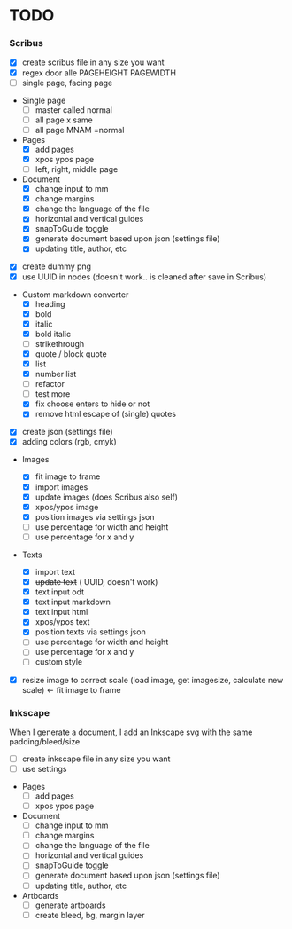 # TODO

### Scribus

- [x] create scribus file in any size you want
- [x] regex door alle PAGEHEIGHT PAGEWIDTH
- [ ] single page, facing page
- Single page
  - [ ] master called normal
  - [ ] all page x same
  - [ ] all page MNAM =normal
- Pages
  - [x] add pages
  - [x] xpos ypos page
  - [ ] left, right, middle page
- Document
  - [x] change input to mm
  - [x] change margins
  - [x] change the language of the file
  - [x] horizontal and vertical guides
  - [x] snapToGuide toggle
  - [x] generate document based upon json (settings file)
  - [x] updating title, author, etc
- [x] create dummy png
- [x] use UUID in nodes (doesn't work.. is cleaned after save in Scribus)
- Custom markdown converter
  - [x] heading
  - [x] bold
  - [x] italic
  - [x] bold italic
  - [ ] strikethrough
  - [x] quote / block quote
  - [x] list
  - [x] number list
  - [ ] refactor
  - [ ] test more
  - [x] fix choose enters to hide or not
  - [x] remove html escape of (single) quotes
- [x] create json (settings file)
- [x] adding colors (rgb, cmyk)
- Images
  - [x] fit image to frame
  - [x] import images
  - [x] update images (does Scribus also self)
  - [x] xpos/ypos image
  - [x] position images via settings json
  - [ ] use percentage for width and height
  - [ ] use percentage for x and y
- Texts

  - [x] import text
  - [x] ~~update text~~ ( UUID, doesn't work)
  - [x] text input odt
  - [x] text input markdown
  - [x] text input html
  - [x] xpos/ypos text
  - [x] position texts via settings json
  - [ ] use percentage for width and height
  - [ ] use percentage for x and y
  - [ ] custom style

- [x] resize image to correct scale (load image, get imagesize, calculate new scale) <- fit image to frame

### Inkscape

When I generate a document, I add an Inkscape svg with the same padding/bleed/size

- [ ] create inkscape file in any size you want
- [ ] use settings
- Pages
  - [ ] add pages
  - [ ] xpos ypos page
- Document
  - [ ] change input to mm
  - [ ] change margins
  - [ ] change the language of the file
  - [ ] horizontal and vertical guides
  - [ ] snapToGuide toggle
  - [ ] generate document based upon json (settings file)
  - [ ] updating title, author, etc
- Artboards
  - [ ] generate artboards
  - [ ] create bleed, bg, margin layer
